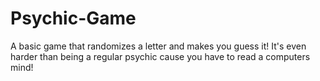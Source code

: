# Psychic-Game

A basic game that randomizes a letter and makes you guess it! It's even harder than being a regular psychic cause you have to read a computers mind!